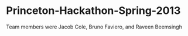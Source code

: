 # Princeton-Hackathon-Spring-2013
Team members were Jacob Cole, Bruno Faviero, and Raveen Beemsingh
